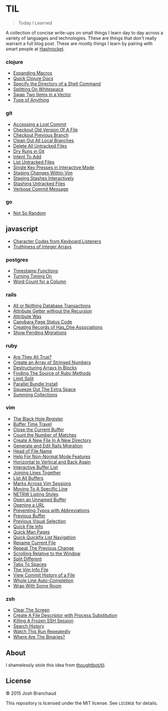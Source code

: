 # TIL

> Today I Learned

A collection of concise write-ups on small things I learn day to day across a
variety of languages and technologies. These are things that don't really
warrant a full blog post. These are mostly things I learn by pairing with
smart people at [Hashrocket](http://hashrocket.com/).

### clojure

- [Expanding Macros](clojure/expanding-macros.md)
- [Quick Clojure Docs](clojure/quick-clojure-docs.md)
- [Specify the Directory of a Shell Command](clojure/specify-the-directory-of-a-shell-command.md)
- [Splitting On Whitespace](clojure/splitting-on-whitespace.md)
- [Swap Two Items in a Vector](clojure/swap-two-items-in-a-vector.md)
- [Type of Anything](clojure/type-of-anything.md)

### git

- [Accessing a Lost Commit](git/accessing-a-lost-commit.md)
- [Checkout Old Version Of A File](git/checkout-old-version-of-a-file.md)
- [Checkout Previous Branch](git/checkout-previous-branch.md)
- [Clean Out All Local Branches](git/clean-out-all-local-branches.md)
- [Delete All Untracked Files](git/delete-all-untracked-files.md)
- [Dry Runs in Git](git/dry-runs-in-git.md)
- [Intent To Add](git/intent-to-add.md)
- [List Untracked Files](git/list-untracked-files.md)
- [Single Key Presses in Interactive Mode](git/single-key-presses-in-interactive-mode.md)
- [Staging Changes Within Vim](git/staging-changes-within-vim.md) 
- [Staging Stashes Interactively](git/staging-stashes-interactively.md)
- [Stashing Untracked Files](git/stashing-untracked-files.md)
- [Verbose Commit Message](git/verbose-commit-message.md)

### go

- [Not So Random](go/not-so-random.md)

## javascript

- [Character Codes from Keyboard Listeners](javascript/character-codes-from-keyboard-listeners.md)
- [Truthiness of Integer Arrays](javascript/truthiness-of-integer-arrays.md)

### postgres

- [Timestamp Functions](postgres/timestamp-functions.md)
- [Turning Timing On](postgres/turning-timing-on.md)
- [Word Count for a Column](postgres/word-count-for-a-column.md)

### rails

- [All or Nothing Database Transactions](rails/all-or-nothing-database-transactions.md)
- [Attribute Getter without the Recursion](rails/attribute-getter-without-the-recursion.md)
- [Attribute Was](rails/attribute-was.md)
- [Capybara Page Status Code](rails/capybara-page-status-code.md)
- [Creating Records of Has_One Associations](rails/creating-records-of-has-one-associations.md)
- [Show Pending Migrations](rails/show-pending-migrations.md)

### ruby

- [Are They All True?](ruby/are-they-all-true.md)
- [Create an Array of Stringed Numbers](ruby/create-an-array-of-stringed-numbers.md)
- [Destructuring Arrays In Blocks](ruby/destructuring-arrays-in-blocks.md)
- [Finding The Source of Ruby Methods](ruby/finding-the-source-of-ruby-methods.md)
- [Limit Split](ruby/limit-split.md)
- [Parallel Bundle Install](ruby/parallel-bundle-install.md)
- [Squeeze Out The Extra Space](ruby/squeeze-out-the-extra-space.md)
- [Summing Collections](ruby/summing-collections.md)

### vim

- [The Black Hole Register](vim/the-black-hole-register.md)
- [Buffer Time Travel](vim/buffer-time-travel.md)
- [Close the Current Buffer](vim/close-the-current-buffer.md)
- [Count the Number of Matches](vim/count-the-number-of-matches.md)
- [Create A New File In A New Directory](vim/create-a-new-file-in-a-new-directory.md)
- [Generate and Edit Rails Migration](vim/generate-and-edit-rails-migration.md)
- [Head of File Name](vim/head-of-file-name.md)
- [Help For Non-Normal Mode Features](vim/help-for-non-normal-mode-features.md)
- [Horizontal to Vertical and Back Again](vim/horizontal-to-vertical-and-back-again.md)
- [Interactive Buffer List](vim/interactive-buffer-list.md)
- [Joining Lines Together](vim/joining-lines-together.md)
- [List All Buffers](vim/list-all-buffers.md)
- [Marks Across Vim Sessions](vim/marks-across-vim-sessions.md)
- [Moving To A Specific Line](vim/moving-to-a-specific-line.md)
- [NETRW Listing Styles](vim/netrw-listing-styles.md)
- [Open an Unnamed Buffer](vim/open-an-unnamed-buffer.md)
- [Opening a URL](vim/opening-a-url.md)
- [Preventing Typos with Abbreviations](vim/preventing-typos-with-abbreviations.md)
- [Previous Buffer](vim/previous-buffer.md)
- [Previous Visual Selection](vim/previous-visual-selection.md)
- [Quick File Info](vim/quick-file-info.md)
- [Quick Man Pages](vim/quick-man-pages.md)
- [Quick Quickfix List Navigation](vim/quick-quickfix-list-navigation.md)
- [Rename Current File](vim/rename-current-file.md)
- [Repeat The Previous Change](vim/repeat-the-previous-change.md)
- [Scrolling Relative to the Window](vim/scrolling-relative-to-the-window.md)
- [Split Different](vim/split-different.md)
- [Tabs To Spaces](vim/tabs-to-spaces.md)
- [The Vim Info File](vim/the-vim-info-file.md)
- [View Commit History of a File](vim/view-commit-history-of-a-file.md)
- [Whole Line Auto-Completion](vim/whole-line-auto-completion.md)
- [Wrap With Some Room](vim/wrap-with-some-room.md)

### zsh

- [Clear The Screen](zsh/clear-the-screen.md)
- [Create A File Descriptor with Process Substitution](zsh/create-a-file-descriptor-with-process-substitution.md)
- [Killing A Frozen SSH Session](zsh/killing-a-frozen-ssh-session.md)
- [Search History](zsh/search-history.md)
- [Watch This Run Repeatedly](zsh/watch-this-run-repeatedly.md)
- [Where Are The Binaries?](zsh/where-are-the-binaries.md)

## About

I shamelessly stole this idea from
[thoughtbot/til](https://github.com/thoughtbot/til).

## License

&copy; 2015 Josh Branchaud

This repository is licensed under the MIT license. See `LICENSE` for
details.
